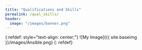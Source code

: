 ```yaml
---
title: "Qualifications and Skills"
permalink: /qual_skills/
header:
  image: "/images/banner.png"
---
```


{:refdef: style="text-align: center;"}
![My Image]({{ site.baseimg }}/images/Ansible.png)
{: refdef}